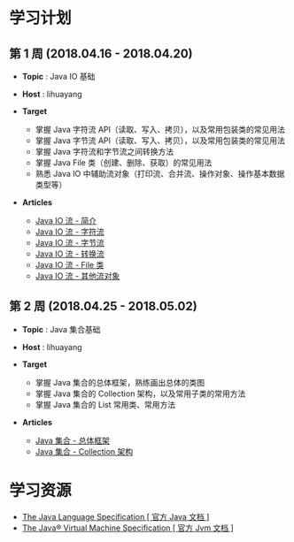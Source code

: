 
# 学习计划

## 第 1 周 (2018.04.16 - 2018.04.20)
- **Topic** : Java IO 基础
- **Host** : lihuayang
- **Target**
    - 掌握 Java 字符流 API（读取、写入、拷贝），以及常用包装类的常见用法
    - 掌握 Java 字节流 API（读取、写入、拷贝），以及常用包装类的常见用法
    - 掌握 Java 字符流和字节流之间转换方法
    - 掌握 Java File 类（创建、删除、获取）的常见用法
    - 熟悉 Java IO 中辅助流对象（打印流、合并流、操作对象、操作基本数据类型等）
    
- **Articles**
    - [Java IO 流 - 简介](https://github.com/dstcxxxz/syt/issues/2)
    - [Java IO 流 - 字符流](https://github.com/dstcxxxz/syt/issues/1)
    - [Java IO 流 - 字节流](https://github.com/dstcxxxz/syt/issues/3)
    - [Java IO 流 - 转换流](https://github.com/dstcxxxz/syt/issues/4)
    - [Java IO 流 - File 类](https://github.com/dstcxxxz/syt/issues/5)
    - [Java IO 流 - 其他流对象](https://github.com/dstcxxxz/syt/issues/6)

## 第 2 周 (2018.04.25 - 2018.05.02)
- **Topic** : Java 集合基础
- **Host** : lihuayang
- **Target**
    - 掌握 Java 集合的总体框架，熟练画出总体的类图
    - 掌握 Java 集合的 Collection 架构，以及常用子类的常用方法
    - 掌握 Java 集合的 List 常用类、常用方法

- **Articles**
    - [Java 集合 - 总体框架](https://github.com/dstcxxxz/syt/issues/7)
    - [Java 集合 - Collection 架构](https://github.com/dstcxxxz/syt/issues/8)

# 学习资源
- [The Java Language Specification [ 官方 Java 文档 ]](https://docs.oracle.com/javase/specs/jls/se7/html/index.html)
- [The Java® Virtual Machine Specification [ 官方 Jvm 文档 ]](https://docs.oracle.com/javase/specs/jvms/se7/html/)